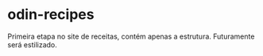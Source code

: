 # odin-recipes 
Primeira etapa no site de receitas, contém apenas a estrutura.
Futuramente será estilizado.